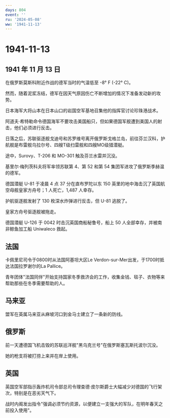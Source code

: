 ```yaml
---
days: 804
event: ''
ru: '2024-05-08'
ww: '1941-11-13'
---
```


# 1941-11-13

## 1941 年 11 月 13 日

在俄罗斯莫斯科附近作战的德军当时的气温低至 -8° F (-22° C)。

然而，随着泥浆冻结，德军在因天气原因伤亡不断增加的情况下准备发动新的攻势。

日本海军大将山本在日本山口的岩国空军基地召集他的指挥官讨论珍珠港战术。

阿道夫·希特勒命令德国海军不要攻击美国船只，但如果德国军舰遭到美国人的射击，他们必须进行反击。

日落之后，苏联驱逐舰戈迪号和苏罗维号离开俄罗斯戈格兰岛，前往芬兰汉科，护航舰是布雷舰乌拉尔号、四艘T级扫雷舰和四艘MO级猎潜艇。

途中，Surovy、T-206 和 MO-301 触及芬兰水雷并沉没。

基里尔·梅列茨科夫将军率领苏联第 4、第 52 和第 54
集团军进攻了俄罗斯季赫温的德军。

德国潜艇 U-81 于凌晨 4 点 37 分在直布罗陀以东 150
英里的地中海击沉了英国航空母舰皇家方舟号；1 人死亡，1,487 人幸存。

护航驱逐舰发射了 130 枚深水炸弹进行反击，但 U-81 逃脱了。

皇家方舟号驱逐舰被拖走。

德国潜艇 U-126 于 0042 时击沉英国商船秘鲁号，船上 50
人全部幸存，并被南非鲸鱼加工船 Uniwaleco 救起。

## 法国

卡佩里尼司令于0800时从法国阿基坦大区Le
Verdon-sur-Mer出发，于1700时抵达法国拉罗谢尔的La Pallice。

青年团体"法国同伴"开始支持国家冬季救济会的工作，收集金钱、毯子、衣物等来帮助那些在冬季需要帮助的人。

## 马来亚

盟军在英属马来亚从麻坡河口到金马士建立了一条新的防线。

## 俄罗斯

前一天遭德国飞机击毁的苏联巡洋舰"黑乌克兰号"在俄罗斯塞瓦斯托波尔沉没。

她的枪支将被打捞上来并在岸上使用。

## 英国

英国空军部指示轰炸机司令部总司令理查德·皮尔斯爵士大幅减少对德国的飞行架次，特别是在恶劣天气下。

战时内阁发出指令"强调必须节约资源，以便建立一支强大的军队，在明年春天之前投入使用"。